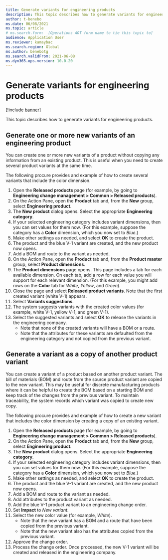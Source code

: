 ```yaml
---
title: Generate variants for engineering products
description: This topic describes how to generate variants for engineering products
author: t-benebo
ms.date: 06/08/2021
ms.topic: article
# ms.search.form:  [Operations AOT form name to tie this topic to]
audience: Application User
ms.reviewer: kamaybac
ms.search.region: Global
ms.author: benebotg
ms.search.validFrom: 2021-06-08
ms.dyn365.ops.version: 10.0.20
---
```


# Generate variants for engineering products

[!include [banner](../includes/banner.md)]

This topic describes how to generate variants for engineering products.

## Generate one or more new variants of an engineering product

You can create one or more new variants of a product without copying any information from an existing product. This is useful when you need to create several product variants at the same time.

The following procure provides and example of how to create several variants that include the color dimension.

1. Open the **Released products** page (for example, by going to **Engineering change management \> Common \> Released products**).
1. On the Action Pane, open the **Product** tab and, from the **New** group, select **Engineering product**.
1. The **New product** dialog opens. Select the appropriate **Engineering category**.
1. If your selected engineering category includes variant dimensions, then you can set values for them now. (For this example, suppose the category has a **Color** dimension, which you now set to *Blue*.)
1. Make other settings as needed, and select **OK** to create the product.
1. The product and the blue V-1 variant are created, and the new product now opens.
1. Add a BOM and route to the variant as needed.
1. On the Action Pane, open the **Product** tab and, from the **Product master** group, select **Product dimensions**.
1. The **Product dimensions** page opens. This page includes a tab for each available dimension. On each tab, add a row for each value you will support for each relevant dimension. (For this example, you might add rows on the **Color** tab for *White*, *Yellow*, and *Green*).
1. Close the page and select **Released product variants**. Note that the first created variant (white V-1) appears.
1. Select **Variants suggestions**.
1. The system suggests variants with the created color values (for example, white V-1, yellow V-1, and green V-1).
1. Select the suggested variants and select **OK** to release the variants in the engineering company.
    - Note that none of the created variants will have a BOM or a route.
    - Note that the attributes for these variants are defaulted from the engineering category and not copied from the previous variant.

## Generate a variant as a copy of another product variant

You can create a variant of a product based on another product variant. The bill of materials (BOM) and route from the source product variant are copied to the new variant. This may be useful for discrete manufacturing products where it can be helpful to create the BOM based on a starting BOM and keep track of the changes from the previous variant. To maintain traceability, the system records which variant was copied to create new copy.

The following procure provides and example of how to create a new variant that includes the color dimension by creating a copy of an existing variant.

1. Open the **Released products** page (for example, by going to **Engineering change management \> Common \> Released products**).
1. On the Action Pane, open the **Product** tab and, from the **New** group, select **Engineering product**.
1. The **New product** dialog opens. Select the appropriate **Engineering category**.
1. If your selected engineering category includes variant dimensions, then you can set values for them now. (For this example, suppose the category has a **Color** dimension, which you now set to *Blue*.)
1. Make other settings as needed, and select **OK** to create the product.
1. The product and the blue V-1 variant are created, and the new product now opens.
1. Add a BOM and route to the variant as needed.
1. Add attributes to the product variant as needed.
1. Add the blue V-1 product variant to an engineering change order.
1. Set **Impact** to *New variant*.
1. Select the new color value (for example, *White*).
    - Note that the new variant has a BOM and a route that have been copied from the previous variant.
    - Note that the new variant also has the attributes copied from the previous variant.
1. Approve the change order.
1. Process the change order. Once processed, the new V-1 variant will be created and released in the engineering company.
